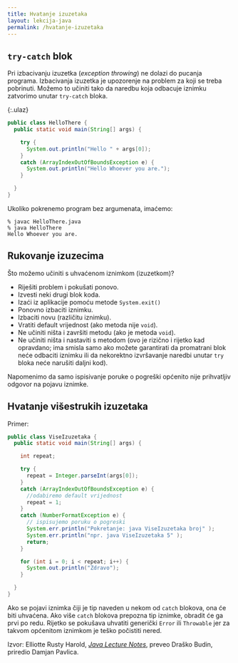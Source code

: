 ```yaml
---
title: Hvatanje izuzetaka
layout: lekcija-java
permalink: /hvatanje-izuzetaka
---
```



## `try-catch` blok

Pri izbacivanju izuzetka (*exception throwing*) ne dolazi do pucanja programa. Izbacivanja izuzetka je upozorenje na problem za koji se treba pobrinuti. Možemo to učiniti tako da naredbu koja odbacuje iznimku zatvorimo unutar `try-catch` bloka.

{:.ulaz}
```java
public class HelloThere {
  public static void main(String[] args) {

    try {
      System.out.println("Hello " + args[0]);
    }
    catch (ArrayIndexOutOfBoundsException e) {
      System.out.println("Hello Whoever you are.");
    }

  }
}
```

Ukoliko pokrenemo program bez argumenata, imaćemo:

```
% javac HelloThere.java
% java HelloThere
Hello Whoever you are.
```

## Rukovanje izuzecima

Što možemo učiniti s uhvaćenom iznimkom (izuzetkom)?

- Riješiti problem i pokušati ponovo.
- Izvesti neki drugi blok koda.
- Izaći iz aplikacije pomoću metode `System.exit()`
- Ponovno izbaciti iznimku.
- Izbaciti novu (različitu iznimku).
- Vratiti default vrijednost (ako metoda nije `void`).
- Ne učiniti ništa i završiti metodu (ako je metoda `void`).
- Ne učiniti ništa i nastaviti s metodom (ovo je rizično i rijetko kad opravdano; ima smisla samo ako možete garantirati da promatrani blok neće odbaciti iznimku ili da nekorektno izvršavanje naredbi unutar `try` bloka neće narušiti daljni kod).

Napomenimo da samo ispisivanje poruke o pogreški općenito nije prihvatljiv odgovor na pojavu iznimke.

## Hvatanje višestrukih izuzetaka

Primer:

```java
public class ViseIzuzetaka {
  public static void main(String[] args) {

    int repeat;

    try {
      repeat = Integer.parseInt(args[0]);
    }
    catch (ArrayIndexOutOfBoundsException e) {
      //odabiremo default vrijednost
      repeat = 1;
    }
    catch (NumberFormatException e) {
      // ispisujemo poruku o pogreski
      System.err.println("Pokretanje: java ViseIzuzetaka broj" );
      System.err.println("npr. java ViseIzuzetaka 5" );
      return;
    }

    for (int i = 0; i < repeat; i++) {
      System.out.println("Zdravo");
    }

  }
}
```

Ako se pojavi iznimka čiji je tip naveden u nekom od `catch` blokova, ona će biti uhvaćena. Ako više `catch` blokova prepozna tip iznimke, obradit će ga prvi po redu. Rijetko se pokušava uhvatiti generički `Error` ili `Throwable` jer za takvom općenitom iznimkom je teško počistiti nered.


Izvor: Elliotte Rusty Harold, *[Java Lecture Notes](//www.cafeaulait.org/course/index.html)*, preveo Draško Budin, priredio Damjan Pavlica.
